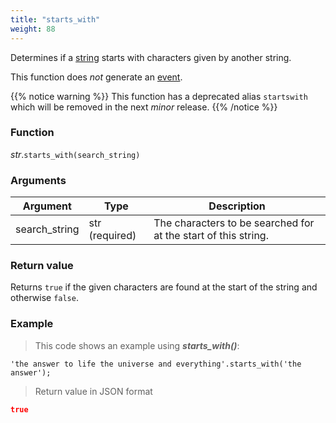 ```yaml
---
title: "starts_with"
weight: 88
---
```


Determines if a [string](..) starts with characters given by another string.

This function does *not* generate an [event](../../../overview/events).

{{% notice warning %}}
This function has a deprecated alias `startswith` which will be removed in the next *minor* release.
{{% /notice %}}

### Function

*str*.`starts_with(search_string)`

### Arguments

Argument | Type | Description
-------- | ---- | -----------
search_string | str (required) | The characters to be searched for at the start of this string.

### Return value

Returns `true` if the given characters are found at the start of the string and otherwise `false`.

### Example

> This code shows an example using ***starts_with()***:

```thingsdb,json_response
'the answer to life the universe and everything'.starts_with('the answer');
```

> Return value in JSON format

```json
true
```
